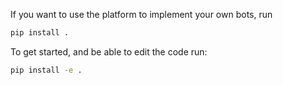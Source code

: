 

If you want to use the platform to implement your own bots, run

```bash
pip install .
```

To get started, and be able to edit the code run:

```bash
pip install -e .
```
